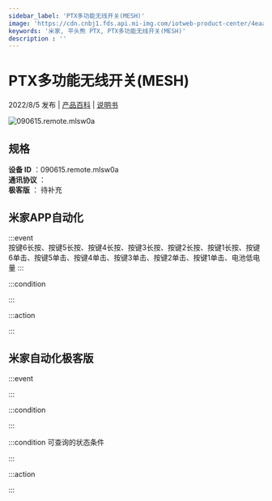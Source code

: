 ```yaml
---
sidebar_label: 'PTX多功能无线开关(MESH)'
image: 'https://cdn.cnbj1.fds.api.mi-img.com/iotweb-product-center/4eaa739d23a96ac64c3cd71576b17259_1658365906592.png?GalaxyAccessKeyId=AKVGLQWBOVIRQ3XLEW&Expires=9223372036854775807&Signature=NvS6+DOqQYPuID0193WELHP7ZvE='
keywords: '米家, 平头熊 PTX, PTX多功能无线开关(MESH)'
description : ''
---
```

# PTX多功能无线开关(MESH)

2022/8/5 发布 | [产品百科](https://home.mi.com/webapp/content/baike/product/index.html?model=090615.remote.mlsw0a/) | [说明书](https://home.mi.com/views/introduction.html?model=090615.remote.mlsw0a&region=cn)

![090615.remote.mlsw0a](https://cdn.cnbj1.fds.api.mi-img.com/iotweb-product-center/4eaa739d23a96ac64c3cd71576b17259_1658365906592.png?GalaxyAccessKeyId=AKVGLQWBOVIRQ3XLEW&Expires=9223372036854775807&Signature=NvS6+DOqQYPuID0193WELHP7ZvE=)

## 规格  
> 
**设备 ID** ：090615.remote.mlsw0a  
**通讯协议** ：  
**极客版**  ： 待补充 


## 米家APP自动化  

:::event  
按键6长按、按键5长按、按键4长按、按键3长按、按键2长按、按键1长按、按键6单击、按键5单击、按键4单击、按键3单击、按键2单击、按键1单击、电池低电量
:::

:::condition  

:::

:::action   

:::

## 米家自动化极客版  

:::event  

:::

:::condition  

:::

:::condition 可查询的状态条件  

:::

:::action  

:::

        
